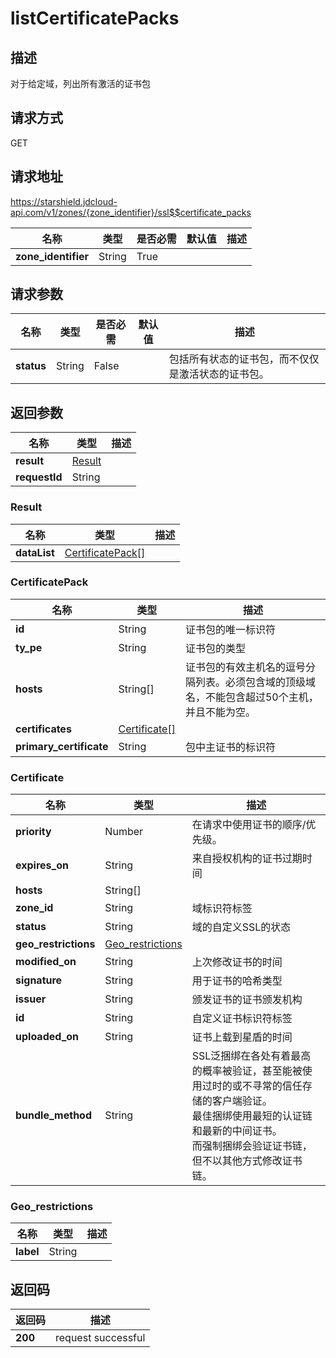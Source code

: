 # listCertificatePacks


## 描述
对于给定域，列出所有激活的证书包

## 请求方式
GET

## 请求地址
https://starshield.jdcloud-api.com/v1/zones/{zone_identifier}/ssl$$certificate_packs

|名称|类型|是否必需|默认值|描述|
|---|---|---|---|---|
|**zone_identifier**|String|True| | |

## 请求参数
|名称|类型|是否必需|默认值|描述|
|---|---|---|---|---|
|**status**|String|False| |包括所有状态的证书包，而不仅仅是激活状态的证书包。|


## 返回参数
|名称|类型|描述|
|---|---|---|
|**result**|[Result](#result)| |
|**requestId**|String| |

### <div id="Result">Result</div>
|名称|类型|描述|
|---|---|---|
|**dataList**|[CertificatePack[]](#certificatepack)| |
### <div id="CertificatePack">CertificatePack</div>
|名称|类型|描述|
|---|---|---|
|**id**|String|证书包的唯一标识符|
|**ty_pe**|String|证书包的类型|
|**hosts**|String[]|证书包的有效主机名的逗号分隔列表。必须包含域的顶级域名，不能包含超过50个主机，并且不能为空。|
|**certificates**|[Certificate[]](#certificate)| |
|**primary_certificate**|String|包中主证书的标识符|
### <div id="Certificate">Certificate</div>
|名称|类型|描述|
|---|---|---|
|**priority**|Number|在请求中使用证书的顺序/优先级。<br>|
|**expires_on**|String|来自授权机构的证书过期时间|
|**hosts**|String[]| |
|**zone_id**|String|域标识符标签|
|**status**|String|域的自定义SSL的状态|
|**geo_restrictions**|[Geo_restrictions](#geo_restrictions)| |
|**modified_on**|String|上次修改证书的时间|
|**signature**|String|用于证书的哈希类型|
|**issuer**|String|颁发证书的证书颁发机构|
|**id**|String|自定义证书标识符标签|
|**uploaded_on**|String|证书上载到星盾的时间|
|**bundle_method**|String|SSL泛捆绑在各处有着最高的概率被验证，甚至能被使用过时的或不寻常的信任存储的客户端验证。<br>最佳捆绑使用最短的认证链和最新的中间证书。<br>而强制捆绑会验证证书链，但不以其他方式修改证书链。<br>|
### <div id="Geo_restrictions">Geo_restrictions</div>
|名称|类型|描述|
|---|---|---|
|**label**|String| |

## 返回码
|返回码|描述|
|---|---|
|**200**|request successful|
